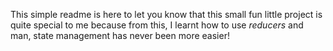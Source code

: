 This simple readme is here to let you know that this small fun little project is quite special to me because from this, I learnt how to use *reducers* and man,
state management has never been more easier!
